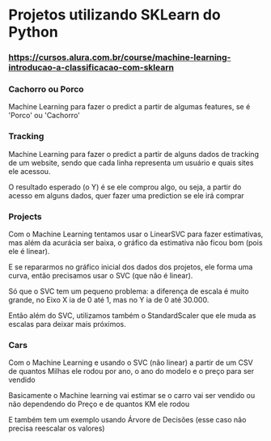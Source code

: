# Projetos utilizando SKLearn do Python

### https://cursos.alura.com.br/course/machine-learning-introducao-a-classificacao-com-sklearn

### Cachorro ou Porco
Machine Learning para fazer o predict a partir de algumas features, se é 'Porco' ou 'Cachorro'

### Tracking
Machine Learning para fazer o predict a partir de alguns dados de tracking de um website, sendo que cada linha representa um usuário e quais sites ele acessou.

O resultado esperado (o Y) é se ele comprou algo, ou seja, a partir do acesso em alguns dados, quer fazer uma prediction se ele irá comprar

### Projects
Com o Machine Learning tentamos usar o LinearSVC para fazer estimativas, mas além da acurácia ser baixa, o gráfico da estimativa não ficou bom (pois ele é linear).

E se repararmos no gráfico inicial dos dados dos projetos, ele forma uma curva, então precisamos usar o SVC (que não é linear).

Só que o SVC tem um pequeno problema: a diferença de escala é muito grande, no Eixo X ia de 0 até 1, mas no Y ia de 0 até 30.000.

Então além do SVC, utilizamos também o StandardScaler que ele muda as escalas para deixar mais próximos.

### Cars
Com o Machine Learning e usando o SVC (não linear) a partir de um CSV de quantos Milhas ele rodou por ano, o ano do modelo e o preço para ser vendido

Basicamente o Machine learning vai estimar se o carro vai ser vendido ou não dependendo do Preço e de quantos KM ele rodou

E também tem um exemplo usando Árvore de Decisões (esse caso não precisa reescalar os valores)
